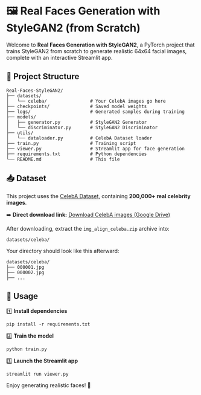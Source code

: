 # 🖼️ Real Faces Generation with StyleGAN2 (from Scratch)

Welcome to **Real Faces Generation with StyleGAN2**, a PyTorch project that trains StyleGAN2 from scratch to generate realistic 64x64 facial images, complete with an interactive Streamlit app.

## 📂 Project Structure
```
Real-Faces-StyleGAN2/
├── datasets/
│   └── celeba/                # Your CelebA images go here
├── checkpoints/               # Saved model weights
├── logs/                      # Generated samples during training
├── models/
│   ├── generator.py           # StyleGAN2 Generator
│   └── discriminator.py       # StyleGAN2 Discriminator
├── utils/
│   └── dataloader.py          # CelebA Dataset loader
├── train.py                   # Training script
├── viewer.py                  # Streamlit app for face generation
├── requirements.txt           # Python dependencies
└── README.md                  # This file
```

## 📥 Dataset
This project uses the [CelebA Dataset](http://mmlab.ie.cuhk.edu.hk/projects/CelebA.html), containing **200,000+ real celebrity images**.

➡️ **Direct download link:** [Download CelebA images (Google Drive)](https://drive.google.com/file/d/1_ee_0u7vcNLOfNLegJRHmolfH5ICW-XS/view)

After downloading, extract the `img_align_celeba.zip` archive into:
```
datasets/celeba/
```

Your directory should look like this afterward:
```
datasets/celeba/
├── 000001.jpg
├── 000002.jpg
├── ...
```

## 🚀 Usage

1️⃣ **Install dependencies**
```
pip install -r requirements.txt
```

2️⃣ **Train the model**
```
python train.py
```

3️⃣ **Launch the Streamlit app**
```
streamlit run viewer.py
```

Enjoy generating realistic faces! 🎨
